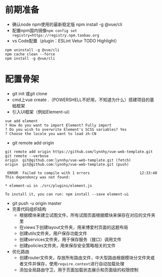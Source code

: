 # 前期准备

* 确认node npm使用的最新稳定版 npm install -g @vue/cli
* 配置npm国内镜像`npm config set registry=https://registry.npm.taobao.org`
* vs Code配置（plugin：ESLint Vetur TODO Highlight）

```console
npm uninstall -g @vue/cli
npm cache clean --force
npm install -g @vue/cli
```

# 配置骨架

* git init 或git clone
* cmd上vue create .（POWERSHELL不好用，不知道为什么）搭建项目的基础框架
* 引入UI框架（例如Element-ui）

```console
vue add element
? How do you want to import Element? Fully import
? Do you wish to overwrite Element's SCSS variables? Yes
? Choose the locale you want to load zh-CN
```

* git remote add origin

```console
git remote add origin https://github.com/lynnhy/vue-web-template.git
git remote --verbose
origin  git@github.com:lynnhy/vue-web-template.git (fetch)
origin  git@github.com:lynnhy/vue-web-template.git (push)

 ERROR  Failed to compile with 1 errors                       12:33:40
This dependency was not found:

* element-ui in ./src/plugins/element.js

To install it, you can run: npm install --save element-ui
```

* git push -u origin master
* 完善代码组织结构
  * 根据模块来建立试图文件，所有试图页面根据模块来保存在对应的文件夹里
  * 在views下创建layout文件夹，用来博爱村页面的这题布局
  * 创建utils文件夹，用户保存功能文件
  * 创建services文件夹，用于保存服务（接口）调用文件
  * 创建policies文件夹，用来保存安全策略相关的文件
* 优化路由
  * 创建router文件夹，存放所有路由文件，中大型路由根据模块分文件夹或者文件并保存，使用`require.context`进行自动加载处理
  * 添加全局路由守卫，用于页面加载状态展示和页面级的权限控制
  